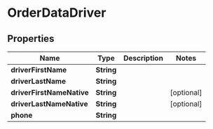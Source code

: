 # OrderDataDriver

## Properties
Name | Type | Description | Notes
------------ | ------------- | ------------- | -------------
**driverFirstName** | **String** |  | 
**driverLastName** | **String** |  | 
**driverFirstNameNative** | **String** |  |  [optional]
**driverLastNameNative** | **String** |  |  [optional]
**phone** | **String** |  | 
